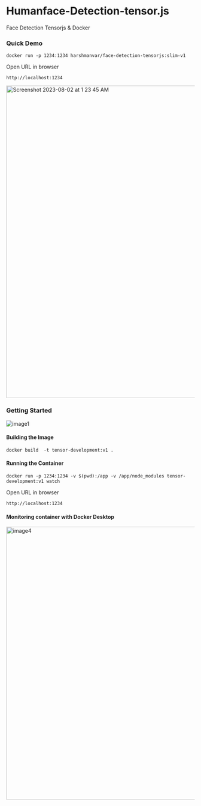 # Humanface-Detection-tensor.js

Face Detection Tensorjs &amp; Docker 

### Quick Demo
```
docker run -p 1234:1234 harshmanvar/face-detection-tensorjs:slim-v1
```
Open URL in browser

`http://localhost:1234`

<img width="832" alt="Screenshot 2023-08-02 at 1 23 45 AM" src="https://github.com/harsh4870/face-detection-tensorjs/assets/15871000/a32b6ad6-2a69-4119-9506-50f2dd1a0198">

### Getting Started

![image1](https://github.com/harsh4870/face-detection-tensorjs/assets/15871000/33f9f879-04f2-45ea-8499-c1d91dcff956)

#### Building the Image

```
docker build  -t tensor-development:v1 .
```

#### Running  the Container

```
docker run -p 1234:1234 -v $(pwd):/app -v /app/node_modules tensor-development:v1 watch
```

Open URL in browser

`http://localhost:1234`

#### Monitoring container with Docker Desktop

<img width="727" alt="image4" src="https://github.com/harsh4870/face-detection-tensorjs/assets/15871000/c86003c5-435c-41ea-86b9-35b53b69bf94">
